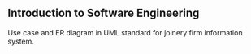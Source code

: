 ## Introduction to Software Engineering
Use case and ER diagram in UML standard for joinery firm information system.